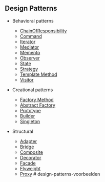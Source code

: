 ## Design Patterns


- Behavioral patterns
  - [ChainOfResponsibility](src/main/java/nl/novi/Behavioral/ChainOfResponsibility)
  - [Command](src/main/java/nl/novi/Behavioral/Command)
  - [Iterator](src/main/java/nl/novi/Behavioral/Iterator)
  - [Mediator](src/main/java/nl/novi/Behavioral/Mediator)
  - [Memento](src/main/java/nl/novi/Behavioral/Memento)
  - [Observer](src/main/java/nl/novi/Behavioral/Observer)
  - [State](src/main/java/nl/novi/Behavioral/State)
  - [Strategy](src/main/java/nl/novi/Behavioral/Strategy)
  - [Template Method](src/main/java/nl/novi/Behavioral/TemplateMethod)
  - [Visitor](src/main/java/nl/novi/Behavioral/Visitor)

- Creational patterns
  - [Factory Method](src/main/java/nl/novi/Creational/FactoryMethod)
  - [Abstract Factory](src/main/java/nl/novi/Creational/AbstractFactory)
  - [Prototype](src/main/java/nl/novi/Creational/Prototype)
  - [Builder](src/main/java/nl/novi/Creational/Builder)
  - [Singleton](src/main/java/nl/novi/Creational/SingletonPattern)
- Structural
  - [Adapter](src/main/java/nl/novi/Structural/Adapter)
  - [Bridge](src/main/java/nl/novi/Structural/Bridge)
  - [Composite](src/main/java/nl/novi/Structural/Composite)
  - [Decorator](src/main/java/nl/novi/Structural/Decorator)
  - [Facade](src/main/java/nl/novi/Structural/Facade)
  - [Flyweight](src/main/java/nl/novi/Structural/Flyweight)
  - [Proxy](src/main/java/nl/novi/Structural/Proxy)
    #   d e s i g n - p a t t e r n s - v o o r b e e l d e n  
 